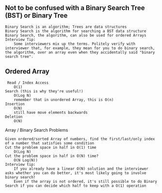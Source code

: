 
## Not to be confused with a Binary Search Tree (BST) or Binary Tree

    Binary Search is an algorithm; Trees are data structures
    Binary Search is the algorithm for searching a BST data structure
    Binary Search, the algorithm, can also be used for ordered Arrays
    Interview Tip: 
        Some interviewers mix up the terms. Politely verify with interviewer that, for example, they mean for you to do binary search, the algorithm, over an array even when they accidentally said "binary search tree". 


## Ordered Array

     Read / Index Access
        O(1)
    Search (this is why they're useful!)
        O(Log N)
        remember that in unordered Array, this is O(n)
    Insertion 
        O(N)
        still have move elements backwards
    Deletion
        O(N)


Array / Binary Search Problems

    Given ordered/sorted Array of numbers, find the first/last/only index of a number that satisfies some condition
    Cut the problem space in half in O(1) time
        O(Log N)
    Cut the problem space in half in O(N) time? 
        O(N Log(N))
    Interview tip:
        If you already have a linear O(N) solution and the interviewer asks whether you can do better, it's most likely going to involve binary search! 
        Even if the array is not ordered, it's still possible to do Binary Search if you can decide which half to keep with a O(1) operation



